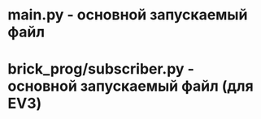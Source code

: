 main.py - основной запускаемый файл
==================
brick_prog/subscriber.py - основной запускаемый файл (для EV3)
==================
